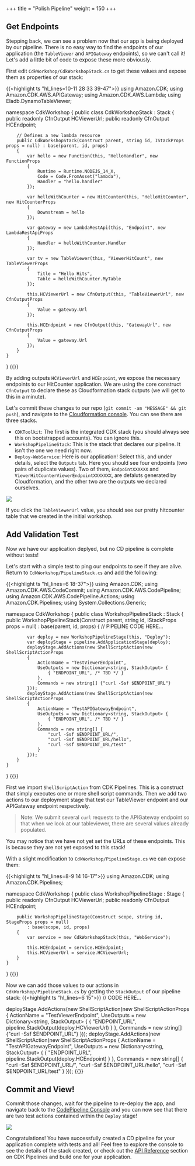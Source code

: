 +++
title = "Polish Pipeline"
weight = 150
+++

## Get Endpoints
Stepping back, we can see a problem now that our app is being deployed by our pipeline. There is no easy way to find the endpoints of our application (the `TableViewer` and `APIGateway` endpoints), so we can't call it! Let's add a little bit of code to expose these more obviously.

First edit `CdkWorkshop/CdkWorkshopStack.cs` to get these values and expose them as properties of our stack:

{{<highlight ts "hl_lines=10-11 28 33 39-47">}}
using Amazon.CDK;
using Amazon.CDK.AWS.APIGateway;
using Amazon.CDK.AWS.Lambda;
using Eladb.DynamoTableViewer;

namespace CdkWorkshop
{
    public class CdkWorkshopStack : Stack
    {
        public readonly CfnOutput HCViewerUrl;
        public readonly CfnOutput HCEndpoint;

        // Defines a new lambda resource
        public CdkWorkshopStack(Construct parent, string id, IStackProps props = null) : base(parent, id, props)
        {
            var hello = new Function(this, "HelloHandler", new FunctionProps
            {
                Runtime = Runtime.NODEJS_14_X,
                Code = Code.FromAsset("lambda"),
                Handler = "hello.handler"
            });

            var helloWithCounter = new HitCounter(this, "HelloHitCounter", new HitCounterProps
            {
                Downstream = hello
            });

            var gateway = new LambdaRestApi(this, "Endpoint", new LambdaRestApiProps
            {
                Handler = helloWithCounter.Handler
            });

            var tv = new TableViewer(this, "ViewerHitCount", new TableViewerProps
            {
                Title = "Hello Hits",
                Table = helloWithCounter.MyTable
            });

            this.HCViewerUrl = new CfnOutput(this, "TableViewerUrl", new CfnOutputProps
            {
                Value = gateway.Url
            });

            this.HCEndpoint = new CfnOutput(this, "GatewayUrl", new CfnOutputProps
            {
                Value = gateway.Url
            });
        }
    }
}
{{</highlight>}}

By adding outputs `HCViewerUrl` and `HCEnpoint`, we expose the necessary endpoints to our HitCounter application. We are using the core construct `CfnOutput` to declare these as Cloudformation stack outputs (we will get to this in a minute).

Let's commit these changes to our repo (`git commit -am "MESSAGE" && git push`), and navigate to the [Cloudformation console](https://console.aws.amazon.com/cloudformation). You can see there are three stacks.

* `CDKToolkit`: The first is the integrated CDK stack (you should always see this on bootstrapped accounts). You can ignore this.
* `WorkshopPipelineStack`: This is the stack that declares our pipeline. It isn't the one we need right now.
* `Deploy-WebService`: Here is our application! Select this, and under details, select the `Outputs` tab. Here you should see four endpoints (two pairs of duplicate values). Two of them, `EndpointXXXXXX` and `ViewerHitCounterViewerEndpointXXXXXXX`, are defaluts generated by Cloudformation, and the other two are the outputs we declared ourselves.

![](./stack-outputs.png)

If you click the `TableViewerUrl` value, you should see our pretty hitcounter table that we created in the initial workshop.

## Add Validation Test
Now we have our application deplyed, but no CD pipeline is complete without tests!

Let's start with a simple test to ping our endpoints to see if they are alive.
Return to `CdkWorkshop/PipelineStack.cs` and add the following:

{{<highlight ts "hl_lines=6 18-37">}}
using Amazon.CDK;
using Amazon.CDK.AWS.CodeCommit;
using Amazon.CDK.AWS.CodePipeline;
using Amazon.CDK.AWS.CodePipeline.Actions;
using Amazon.CDK.Pipelines;
using System.Collections.Generic;

namespace CdkWorkshop
{
    public class WorkshopPipelineStack : Stack
    {
        public WorkshopPipelineStack(Construct parent, string id, IStackProps props = null) : base(parent, id, props)
        {
            // PIPELINE CODE HERE...

            var deploy = new WorkshopPipelineStage(this, "Deploy");
            var deployStage = pipeline.AddApplicationStage(deploy);
            deployStage.AddActions(new ShellScriptAction(new ShellScriptActionProps
            {
                ActionName = "TestViewerEndpoint",
                UseOutputs = new Dictionary<string, StackOutput> {
                    { "ENDPOINT_URL", /* TBD */ }
                },
                Commands = new string[] {"curl -Ssf $ENDPOINT_URL"}
            }));
            deployStage.AddActions(new ShellScriptAction(new ShellScriptActionProps
            {
                ActionName = "TestAPIGatewayEndpoint",
                UseOutputs = new Dictionary<string, StackOutput> {
                    { "ENDPOINT_URL", /* TBD */ }
                },
                Commands = new string[] {
                    "curl -Ssf $ENDPOINT_URL/",
                    "curl -Ssf $ENDPOINT_URL/hello",
                    "curl -Ssf $ENDPOINT_URL/test"
                }
            }));
        }
    }
}
{{</highlight>}}

First we import `ShellScriptAction` from CDK Pipelines. This is a construct that simply executes one or more shell script commands. Then we add two actions to our deployment stage that test our TableViewer endpoint and our APIGateway endpoint respectively.

> Note: We submit several `curl` requests to the APIGateway endpoint so that when we look at our tableviewer, there are several values already populated.

You may notice that we have not yet set the URLs of these endpoints. This is because they are not yet exposed to this stack!

With a slight modification to `CdkWorkshop/PipelineStage.cs` we can expose them:

{{<highlight ts "hl_lines=8-9 14 16-17">}}
using Amazon.CDK;
using Amazon.CDK.Pipelines;

namespace CdkWorkshop
{
    public class WorkshopPipelineStage : Stage
    {
        public readonly CfnOutput HCViewerUrl;
        public readonly CfnOutput HCEndpoint;

        public WorkshopPipelineStage(Construct scope, string id, StageProps props = null)
            : base(scope, id, props)
        {
            var service = new CdkWorkshopStack(this, "WebService");

            this.HCEndpoint = service.HCEndpoint;
            this.HCViewerUrl = service.HCViewerUrl;
        }
    }
}
{{</highlight>}}

Now we can add those values to our actions in `CdkWorkshop/PipelineStack.cs` by getting the `StackOutput` of our pipeline stack:
{{<highlight ts "hl_lines=6 15">}}
// CODE HERE...

deployStage.AddActions(new ShellScriptAction(new ShellScriptActionProps
{
    ActionName = "TestViewerEndpoint",
    UseOutputs = new Dictionary<string, StackOutput> {
        { "ENDPOINT_URL", pipeline.StackOutput(deploy.HCViewerUrl) }
    },
    Commands = new string[] {"curl -Ssf $ENDPOINT_URL"}
}));
deployStage.AddActions(new ShellScriptAction(new ShellScriptActionProps
{
    ActionName = "TestAPIGatewayEndpoint",
    UseOutputs = new Dictionary<string, StackOutput> {
        { "ENDPOINT_URL", pipeline.StackOutput(deploy.HCEndpoint) }
    },
    Commands = new string[] {
        "curl -Ssf $ENDPOINT_URL/",
        "curl -Ssf $ENDPOINT_URL/hello",
        "curl -Ssf $ENDPOINT_URL/test"
    }
}));
{{</highlight>}}

## Commit and View!
Commit those changes, wait for the pipeline to re-deploy the app, and navigate back to the [CodePipeline Console](https://console.aws.amazon.com/codesuite/codepipeline/pipelines) and you can now see that there are two test actions contained within the `Deploy` stage!

![](./pipeline-tests.png)

Congratulations! You have successfully created a CD pipeline for your application complete with tests and all! Feel free to explore the console to see the details of the stack created, or check out the [API Reference](https://docs.aws.amazon.com/cdk/api/latest/docs/aws-construct-library.html) section on CDK Pipelines and build one for your application.
